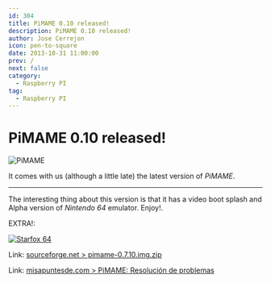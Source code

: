 ```yaml
---
id: 304
title: PiMAME 0.10 released!
description: PiMAME 0.10 released!
author: Jose Cerrejon
icon: pen-to-square
date: 2013-10-31 11:00:00
prev: /
next: false
category:
  - Raspberry PI
tag:
  - Raspberry PI
---
```


# PiMAME 0.10 released!

![PiMAME](/images/PiMAME.jpg)

It comes with us (although a little late) the latest version of *PiMAME*.

- - -
The interesting thing about this version is that it has a video boot splash and Alpha version of *Nintendo 64* emulator. Enjoy!.

EXTRA!:

<a href="http://n64.freeroms.com/n64-roms/2/starfox64.zip">![Starfox 64](/images/2013/10/starfox64.jpg "Download and play StarFox 64!")</a>

Link: [sourceforge.net > pimame-0.7.10.img.zip](http://sourceforge.net/projects/pimame/files/pimame-0.7.10.img.zip/download)

Link: [misapuntesde.com > PiMAME: Resolución de problemas](/post.php?id=212)